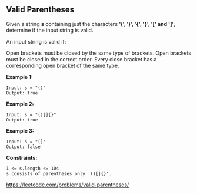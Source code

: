 ## Valid Parentheses

Given a string **s** containing just the characters **'(', ')', '{', '}', '[' and ']'**, determine if the input string is valid.

An input string is valid if:

Open brackets must be closed by the same type of brackets.
Open brackets must be closed in the correct order.
Every close bracket has a corresponding open bracket of the same type.


**Example 1:**

```
Input: s = "()"
Output: true
```
**Example 2:**

```
Input: s = "()[]{}"
Output: true
```

**Example 3:**

```
Input: s = "(]"
Output: false
```

**Constraints:**

```
1 <= s.length <= 104
s consists of parentheses only '()[]{}'.
```

https://leetcode.com/problems/valid-parentheses/